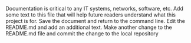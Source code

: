 Documentation is critical to any IT systems, networks, software, etc. Add some text to this file that will help future readers understand what this project is for. Save the document and return to the command line.
Edit the README.md and add an additional text.
Make another change to the README.md file and commit the change to the local repository

